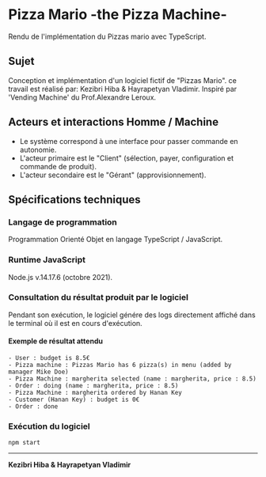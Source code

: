 # Pizza Mario -the Pizza Machine-

Rendu de l'implémentation du Pizzas mario avec TypeScript.

## Sujet

Conception et implémentation d'un logiciel fictif de "Pizzas Mario".
ce travail est réalisé par: Kezibri Hiba & Hayrapetyan Vladimir.
Inspiré par 'Vending Machine' du Prof.Alexandre Leroux.

## Acteurs et interactions Homme / Machine

- Le système correspond à une interface pour passer commande en autonomie.
- L'acteur primaire est le "Client" (sélection, payer, configuration et commande de produit).
- L'acteur secondaire est le "Gérant" (approvisionnement).

## Spécifications techniques

### Langage de programmation

Programmation Orienté Objet en langage TypeScript / JavaScript.

### Runtime JavaScript

Node.js v.14.17.6 (octobre 2021).


### Consultation du résultat produit par le logiciel

Pendant son exécution, le logiciel génére des logs directement affiché dans le terminal où il est en cours d'exécution.

#### Exemple de résultat attendu

```
- User : budget is 8.5€
- Pizza machine : Pizzas Mario has 6 pizza(s) in menu (added by manager Mike Doe)
- Pizza Machine : margherita selected (name : margherita, price : 8.5)
- Order : doing (name : margherita, price : 8.5)
- Pizza Machine : margherita ordered by Hanan Key
- Customer (Hanan Key) : budget is 0€
- Order : done
```

### Exécution du logiciel

`npm start`

---

**Kezibri Hiba & Hayrapetyan Vladimir**
